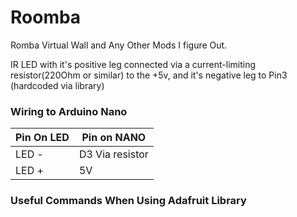 # Roomba
Romba Virtual Wall and Any Other Mods I figure Out.



 IR LED with it's positive leg connected via a current-limiting resistor(220Ohm or similar)  to the +5v, and it's negative leg to Pin3 (hardcoded via library)
 
 ### Wiring to Arduino Nano
| Pin On LED| Pin on NANO |
| ---------- |----------------|
| LED - | D3 Via resistor  |
| LED +  | 5V |

### Useful Commands When Using Adafruit Library
